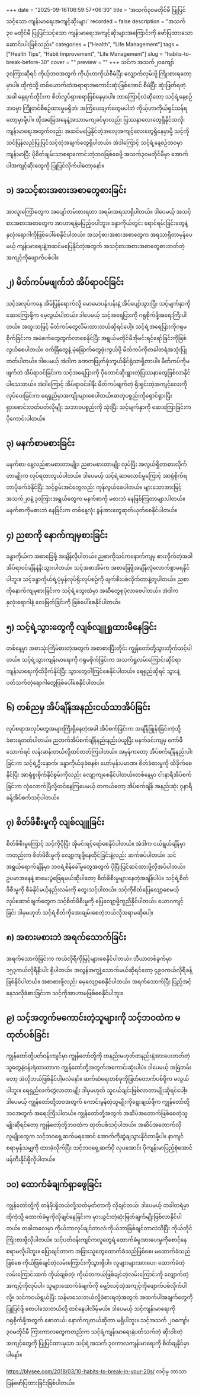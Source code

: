 +++
date = "2025-09-16T06:59:57+06:30"
title = 'အသက်၃၀မတိုင်မီ ပြုပြင်သင့်သော ကျန်းမာရေးအကျင့်ဆိုးများ'
recorded = false
description = "အသက် ၃၀ မတိုင်မီ ပြုပြင်သင့်သော ကျန်းမာရေးအကျင့်ဆိုးများအကြောင်းကို ဖော်ပြထားသော ဆောင်းပါးဖြစ်သည်။"
categories = ["Health", "Life Management"]
tags = ["Health Tips", "Habit Improvement", "Life Management"]
slug = "habits-to-break-before-30"
cover = ""
preview = ""
+++
သင်က အသက်၂၀ကျော် ၃၀ကြားဆိုရင် ကိုယ့်ဘဝအတွက် ကိုယ့်ဟာကိုယ်စီမံပြီး လျှောက်လှမ်းဖို့ ကြိုးစားရတော့မှာပါ။ ထိုကဲ့သို့ တစ်ယောက်ထဲအရာရာအကောင်းဆုံးဖြစ်အောင် စီမံပြီး ဆုံးဖြတ်ရတဲ့အခါ နေ့ရက်တိုင်းက စိတ်လှုပ်ရှားစရာဖြစ်နေမှာပါ။ ဘာကြောင့်လဲဆိုတော့ သင့်ရဲ့နေ့စဉ်ဘဝမှာ ကြိုတင်စီစဉ်ထားမှုမရှိဘဲ၊ အကြံပေးချက်တွေမပါဘဲ ကိုယ့်ဟာကိုယ်ရှင်သန်ရတော့မှာမို့ပါ။ ထိုအခြေအနေနဲ့အသားမကျခင်မှာလည်း ပြဿနာလေးတွေရှိနိုင်သလို၊ ကျန်းမာရေးအတွက်လည်း အဆင်မပြေနိုင်တဲ့အလေ့အကျင့်လေးတွေရှိနေမှာမို့ သင့်ကိုသင်ပြန်လည်ပြုပြင်သင့်တဲ့အချက်တွေရှိပါတယ်။ အဲဒါကြောင့် သင့်ရဲ့နေ့စဉ်ဘဝမှာ ကျန်းမာပြီး ပိုစိတ်ချမ်းသာစရာကောင်းတဲ့ဘဝဖြစ်စေဖို့ အသက်၃၀မတိုင်မီမှာ အောက်ပါအကျင့်ဆိုးတွေကို ပြုပြင်လိုက်ပါတော့နော်။

## ၁) အသင့်စားအစားအစာတွေစားခြင်း
အာလူးကြော်တွေက အပျော်တမ်းစားရတာ အရမ်းအရသာရှိပါတယ်။ ဒါပေမယ့် အသင့်စားအစားအစာတွေက အာဟာရနဲ့မပြည့်ဝပါဘူး။ ခန္ဓာကိုယ်တွင်း ရောင်ရမ်းခြင်းတွေနဲ့ နှလုံးရောဂါကိုဖြစ်ပေါ်စေနိုင်ပါတယ်။ အသင့်စားအစားအစာတွေက အရသာရှိတာမှန်ပေမယ့် ကျန်းမာရေးနဲ့အဆင်မပြေနိုင်တဲ့အတွက် အသင့်စားအစားအစာတွေစားတတ်တဲ့အကျင့်ကိုဖျောက်ပစ်ပါ။

## ၂) မိတ်ကပ်မဖျက်ဘဲ အိပ်ရာဝင်ခြင်း
သင့်အလုပ်ကနေ အိမ်ပြန်ရောက်လို့ မောမောပန်းပန်းနဲ့ အိပ်ပျော်သွားပြီး သင့်မျက်နှာကို ဆေးကြောဖို့က မေ့လွယ်ပါတယ်။ ဒါပေမယ့် သင့်အရေပြားကို ဂရုစိုက်ဖို့အရေးကြီးပါတယ်။ အထူးသဖြင့် မိတ်ကပ်တွေလိမ်းထားတယ်ဆိုရင်ပေါ့။ သင့်ရဲ့အရေပြားကိုဂရုမစိုက်ခြင်းက အမဲစက်တွေထွက်လာစေနိုင်ပြီး အရွယ်မတိုင်မီအိုမင်းရင့်ရော်ခြင်းကိုဖြစ်လွယ်စေပါတယ်။ ဝက်ခြံတွေနဲ့ မဲ့ခြောက်တွေဖုံးကွယ်ဖို့ မိတ်ကပ်ကိုတခါတရံအသုံးပြုတတ်ပါတယ်။ ဒါပေမယ့် အဲဒါက ခဏတဖြုတ်ဖုံးကွယ်နိုင်ရုံသာရှိတာပါ။ မိတ်ကပ်ကိုမဖျက်ဘဲ အိပ်ရာဝင်ခြင်းက သင့်အရေပြားကို ပိုတောင်ဆိုးရွားတဲ့ပြဿနာတွေဖြစ်လာနိုင်ပါသေးတယ်။ အဲဒါကြောင့် အိပ်ရာဝင်ခါနီး မိတ်ကပ်ဖျက်တဲ့ ရိုးရှင်းတဲ့အကျင့်လေးကို လုပ်ပေးခြင်းက ရေရှည်မှာအကျိုးများစေပါတယ်။ဓာတုပစ္စည်းကိုရှောင်ရှားပြီး ရှားစောင်းလတ်ပတ်လိုမျိုး သဘာဝပစ္စည်းကို သုံးပြီး သင့်မျက်နှာကို ဆေးကြောခြင်းက ပိုကောင်းပါတယ်။

## ၃) မနက်စာမစားခြင်း
မနက်စာ၊ နေ့လည်စာမစားတာမျိုး၊ ညစာမစားတာမျိုး လုပ်ပြီး အလွယ်ရှိတာစားလိုက်တာမျိုးက လုပ်ရတာလွယ်ပါတယ်။ ဒါပေမယ့် သင့်ရဲ့ဆာလောင်မှုကြောင့် အာရုံစိုက်ရတာပိုခက်ခဲနိုင်ပြီး သင့်စွမ်းအင်တွေလည်း ကုန်လွယ်စေပါတယ်။ များသောအားဖြင့် အသက်၂၀နဲ့ ၃၀ကြားအရွယ်တွေက မနက်စာကို မစားဘဲ နေဖြစ်ကြတာများပါတယ်။
မနက်စာကိုမစားဘဲ နေခြင်းက တစ်နေ့လုံး ခွန်အားတွေဆုတ်ယုတ်စေနိုင်ပါတယ်။

## ၄) ညစာကို နောက်ကျမှစားခြင်း
ခန္ဓာကိုယ်က အစာခြေဖို့ အချိန်လိုပါတယ်။ ညစာကိုသင်ကနောက်ကျမှ စားလိုက်တဲ့အခါ အိပ်ရာဝင်ချိန်နဲ့နီးသွားပါတယ်။ သင့်အစာအိမ်က အစာခြေဖို့အချိန်လုံလောက်စွာမရနိုင်ပါဘူး။ သင့်ခန္ဓာကိုယ်ရဲ့ပုံမှန်လုပ်ရိုးလုပ်စဉ်ကို ဖျက်စီးပစ်လိုက်တာနဲ့တူပါတယ်။ ညစာကိုနောက်ကျမှစားခြင်းက သင့်ရဲ့သွေးထဲမှာ အဆီတွေစုပုံလာစေပါတယ်။ အဲဒါက နှလုံးရောဂါနဲ့ လေဖြတ်ခြင်းကို ဖြစ်ပေါ်စေနိုင်ပါတယ်။

## ၅) သင့်ရဲ့သွားတွေကို လျစ်လျူရှုထားမိနေခြင်း
တစ်နေ့မှာ အစာသုံးကြိမ်စားတဲ့အတွက် အစာစားပြီးတိုင်း ကျွန်တော်တို့သွားတိုက်သင့်ပါတယ်။ သင့်ရဲ့သွားကျန်းမာရေးကို ဂရုမစိုက်ခြင်းက အသက်ရှုလမ်းကြောင်းဆိုင်ရာကျန်းမာရေးကိုထိခိုက်နိုင်ပြီး သွားတွေဝါကြင်စေနိုင်ပါတယ်။ ရေရှည်ဆိုရင် သွားနဲ့ပတ်သက်တဲ့ရောဂါတွေဖြစ်ပေါ်စေနိုင်ပါတယ်။

## ၆) တစ်ညမှ အိပ်ချိန်အနည်းငယ်သာအိပ်ခြင်း
လုပ်စရာအလုပ်တွေအများကြီးရှိနေတဲ့အခါ အိပ်စက်ခြင်းက အချိန်ဖြုန်းခြင်းကဲ့သို့ ခံစားရတတ်ပါတယ်။ ညဘက်အိပ်စက်ချိန်နည်းနည်းပဲယူပြီး မနက်ခင်းကျမှ ကော်ဖီသောက်ရင် လန်းဆန်းတယ်လို့ထင်တတ်ကြပါတယ်။ အမှန်ကတော့ အိပ်စက်ချိန်နည်းပါးခြင်းက သင့်ရဲ့ဦးနှောက်၊ ခန္ဓာကိုယ်ခုခံစနစ်၊ ဟော်မုန်းပမာဏ၊ စိတ်ခံစားမှုကို ထိခိုက်စေနိုင်ပြီး အာရုံစူးစိုက်နိုင်စွမ်းကိုလည်း လျော့ကျစေနိုင်ပါတယ်။တစ်နေ့မှာ ငါးနာရီအိပ်စက်ခြင်းက လုံလောက်ပြီလို့ထင်နေကြပေမယ့် တကယ်တော့ အိပ်စက်ချိန် အနည်းဆုံး ၇နာရီခန့်အိပ်စက်သင့်ပါတယ်။

## ၇) စိတ်ဖိစီးမှုကို လျစ်လျူခြင်း
စိတ်ဖိစီးမှုကြောင့် သင့်ကိုပိုပြီး အိုမင်းရင့်ရော်စေနိုင်ပါတယ်။ အဲဒါက ငယ်ရွယ်ချိန်မှာကတည်းက စိတ်ဖိစီးမှုကို လျော့ကျဖို့နေထိုင်ခြင်းနဲ့လည်း ဆက်စပ်ပါတယ်။ သင်အရွယ်ရောက်ချိန်မှာ ဘဝရဲ့စိန်ခေါ်မှုတွေအတွက် ပိုပြီးပြင်ဆင်ထားဖို့လိုအပ်ပါတယ်။ ဥပမာအနေနဲ့ စာမေးပွဲဖြေရမယ်ဆိုပါတော့ စိတ်ဖိစီးမှုများနေတဲ့အချိန်ပါပဲ။ သင့်ရဲ့စိတ်ဖိစီးမှုကို စီမံနိုင်မယ့်နည်းလမ်းကို တွေးသင့်ပါတယ်။ သင့်ကိုစိတ်ပြေလျော့စေမယ့် လုပ်ဆောင်ချက်တွေက သင့်စိတ်ဖိစီးမှုကို ပြေလျော့ဖို့ကူညီနိုင်ပါတယ်။ ယောဂကျင့်ခြင်း ဒါမှမဟုတ် သင့်ရဲ့စိတ်ကိုအေးချမ်းစေတဲ့ဘယ်လိုအရာမဆိုပေါ့။

## ၈) အစားမစားဘဲ အရက်သောက်ခြင်း
အရက်သောက်ခြင်းက ကယ်လိုရီကိုမြင့်များစေနိုင်ပါတယ်။ ဘီယာတစ်ခွက်မှာ ၁၅၃ကယ်လိုရီနီးပါး ရှိပါတယ်။ အလွန်အကျွံ့သောက်မယ်ဆိုရင်တော့ ၄၉၀ကယ်လိုရီခန့်ဖြစ်နိုင်ပါတယ်။ အစာစားဖို့လည်း မေ့လျော့စေနိုင်ပါတယ်။ အရက်သောက်ပြီး ပြည့်အင့်နေသလိုခံစားခြင်းက သင့်ကိုအာဟာမဖြစ်စေနိုင်ပါဘူး။

## ၉) သင့်အတွက်မကောင်းတဲ့သူများကို သင့်ဘဝထဲက မထုတ်ပစ်ခြင်း
ကျွန်တော်တို့ပတ်ဝန်းကျင်မှာ ကျွန်တော်တို့ကို တနည်းမဟုတ်တနည်းနဲ့အားပေးတတ်တဲ့သူတွေနဲ့ဝန်းရံထားတာက ကျွန်တော်တို့အတွက်အကောင်းဆုံးပါပဲ။ ဒါပေမယ့် အမြဲတမ်းတော့ အဲလိုဘယ်ဖြစ်နိုင်ပါ့မလဲနော်။ ဆက်ဆံရေးတစ်ခုကိုဖြတ်တောက်ပစ်ဖို့က မလွယ်ပါဘူး။ ရေရှည်လက်တွဲလာတာမျိုး ဒါမှမဟုတ် သူငယ်ချင်းဖြစ်လာတာမျိုးဆိုရင်ပေါ့။ ဒါပေမယ့် ကျွန်တော်တို့ဘဝအတွက် ကောင်းမွန်တဲ့သူမျိုးကိုရွေးချယ်ဖို့က ကျွန်တော်တို့ဘဝအတွက် အရေးကြီးပါတယ်။ ကျွန်တော်တို့အတွက် အဆိပ်အတောက်ဖြစ်စေတဲ့သူမျိုးဆိုရင်တော့ ကျွန်တော့်တို့ဘဝထဲက ထုတ်ပစ်သင့်ပါတယ်။ အဆိပ်အတောက်လိုလူမျိုးတွေက သင့်ဘဝရှေ့ဆက်မရအောင် အောက်ကိုဆွဲချသွားနိုင်တာမို့ပါ။ နာကျင်စရာမှန်သမျှကို ထားခဲ့လိုက်ပြီး သင့်ဘဝရှေ့ဆက်ပို လှပအောင်၊ ပိုကျန်းမာပြည့်စုံအောင် ဖန်တီးနိုင်ဖို့လိုပါတယ်။

## ၁၀) ထောက်ခံချက်ရှာဖွေခြင်း
ကျွန်တော်တို့ကို တန်ဖိုးရှိတယ်လို့သတ်မှတ်တာကို လိုချင်တယ်၊ ဒါပေမယ့် တခါတရံမှာ ထိုကဲ့သို့ ထောက်ခံမှုကိုလိုချင်နေခြင်းက မှားယွင်းတဲ့ဆုံးဖြတ်ချက်မျိုးဖြစ်လာနိုင်ပါတယ်။ တခါတလေမှာ ကိုယ်ဘာလုပ်ချင်တာလဲ၊ကိုယ်ဘာဖြစ်ချင်တာလဲသိပြီး ကိုယ်တိုင်ကြိုးစားဖို့လိုပါတယ်။ သင့်ပတ်ဝန်းကျင်ကလူတွေရဲ့ထောက်ခံမှုအားပေးမှုကိုစောင့်နေစရာမလိုပါဘူး။ ပြောချင်တာက အခြားသူတွေထောက်ခံသည်ဖြစ်စေ၊ မထောက်ခံသည်ဖြစ်စေ ကိုယ်ဖြစ်ချင်တဲ့လမ်းကြောင်းကိုသွားဖို့ပါ။ လူများများအားပေး၊ ထောက်ခံတဲ့လမ်းကြောင်းထက် ကိုယ်ချစ်တဲ့၊ ကိုယ်တကယ်ဖြစ်ချင်တဲ့လမ်းကြောင်းကို လျှောက်တဲ့အကျင့်ကိုလုပ်ပါ။ သူများထောက်ခံချက်ကို မျှော်လင့်တဲ့အကျင့်ကိုဖျောက်ပစ်လိုက်ပါလို့။
သင်ကငယ်ရွယ်ပြီး သန်မာသေးတယ်လို့ခံစားရတဲ့အတွက် အထက်ပါအချက်တွေကို ပြုပြင်ဖို့ စောပါသေးတယ်လို့ ထင်နေပါလိမ့်မယ်။ ဒါပေမယ့် သင့်ကျန်းမာရေးကို ဂရုစိုက်ဖို့အတွက် စောတယ်၊ နောက်ကျတယ်ဆိုတာ မရှိပါဘူး။ သင့်အသက် ၂၀ကျော်၊ ၃၀မတိုင်မီ ကြားကာလတွေကတည်းက သင့်ရဲ့ကျန်းမာရေးနဲ့ပတ်သက်တဲ့ ဆိုးဝါးတဲ့အကျင့်တွေကို ပြုပြင်ထားမှသာ သင့်ရဲ့အသက် ၃၀ကာလကျန်းမာရေးကို စိတ်ချနိုင်မှာပါနော်။

https://blysee.com/2018/03/10-habits-to-break-in-your-20s/ လင့်မှ ဘာသာပြန်ဖော်ပြထားခြင်းဖြစ်ပါတယ်။